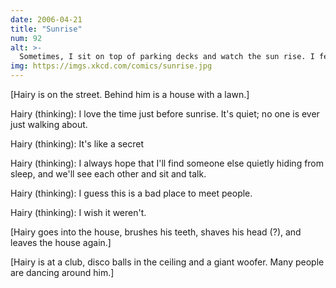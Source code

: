 ```yaml
---
date: 2006-04-21
title: "Sunrise"
num: 92
alt: >-
  Sometimes, I sit on top of parking decks and watch the sun rise. I feel like I should have a guitar or something.
img: https://imgs.xkcd.com/comics/sunrise.jpg
---
```

[Hairy is on the street. Behind him is a house with a lawn.]

Hairy (thinking): I love the time just before sunrise. It's quiet; no one is ever just walking about.

Hairy (thinking): It's like a secret

Hairy (thinking): I always hope that I'll find someone else quietly hiding from sleep, and we'll see each other and sit and talk.

Hairy (thinking): I guess this is a bad place to meet people.

Hairy (thinking): I wish it weren't.

[Hairy goes into the house, brushes his teeth, shaves his head (?), and leaves the house again.]

[Hairy is at a club, disco balls in the ceiling and a giant woofer. Many people are dancing around him.]